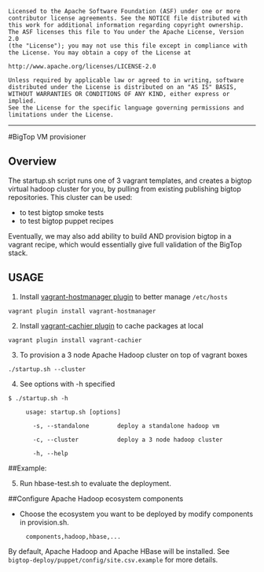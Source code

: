     Licensed to the Apache Software Foundation (ASF) under one or more
    contributor license agreements. See the NOTICE file distributed with
    this work for additional information regarding copyright ownership.
    The ASF licenses this file to You under the Apache License, Version 2.0
    (the "License"); you may not use this file except in compliance with
    the License. You may obtain a copy of the License at

    http://www.apache.org/licenses/LICENSE-2.0

    Unless required by applicable law or agreed to in writing, software
    distributed under the License is distributed on an "AS IS" BASIS,
    WITHOUT WARRANTIES OR CONDITIONS OF ANY KIND, either express or implied.
    See the License for the specific language governing permissions and
    limitations under the License.

------------------------------------------------------------------------------------------------------------------------------------------------------

#BigTop VM provisioner

## Overview

The startup.sh script runs one of 3 vagrant templates, and creates a bigtop virtual hadoop cluster for you, by
pulling from existing publishing bigtop repositories.  This cluster can be used:

- to test bigtop smoke tests
- to test bigtop puppet recipes

Eventually, we may also add ability to build AND provision bigtop in a vagrant recipe, which would essentially
give full validation of the BigTop stack.

## USAGE

1) Install [vagrant-hostmanager plugin](https://github.com/smdahlen/vagrant-hostmanager) to better manage `/etc/hosts`

```
vagrant plugin install vagrant-hostmanager
```

2) Install [vagrant-cachier plugin](https://github.com/fgrehm/vagrant-cachier) to cache packages at local

```
vagrant plugin install vagrant-cachier
```

3) To provision a 3 node Apache Hadoop cluster on top of vagrant boxes

```
./startup.sh --cluster
```

4) See options with -h specified

```
$ ./startup.sh -h

     usage: startup.sh [options]

       -s, --standalone        deploy a standalone hadoop vm

       -c, --cluster           deploy a 3 node hadoop cluster

       -h, --help
```

##Example:

5) Run hbase-test.sh to evaluate the deployment.

##Configure Apache Hadoop ecosystem components
* Choose the ecosystem you want to be deployed by modify components in provision.sh.

```
     components,hadoop,hbase,...
```

By default, Apache Hadoop and Apache HBase will be installed.
See `bigtop-deploy/puppet/config/site.csv.example` for more details.
